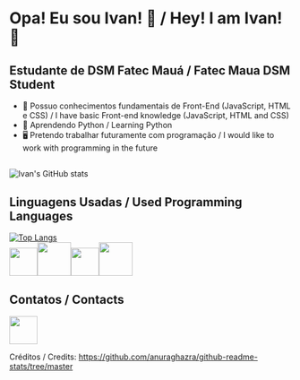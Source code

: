 # Opa! Eu sou Ivan! 👋 / Hey! I am Ivan! 👋

## Estudante de DSM Fatec Mauá / Fatec Maua DSM Student

- 🧠 Possuo conhecimentos fundamentais de Front-End (JavaScript, HTML e CSS) / I have basic Front-end knowledge (JavaScript, HTML and CSS)
- 🌱 Aprendendo Python / Learning Python
- 🖥️ Pretendo trabalhar futuramente com programação / I would like to work with programming in the future

##
![Ivan's GitHub stats](https://github-readme-stats.vercel.app/api?username=Iv4n-Jr&show_icons=true&theme=tokyonight) 

## Linguagens Usadas / Used Programming Languages

[![Top Langs](https://github-readme-stats.vercel.app/api/top-langs/?username=Iv4n-Jr&layout=compact)](https://github.com/Iv4n-Jr/github-readme-stats)<br>
<img src="https://cdn.jsdelivr.net/gh/devicons/devicon@latest/icons/html5/html5-original.svg" height="50" width="50" /><img src="https://cdn.jsdelivr.net/gh/devicons/devicon@latest/icons/css3/css3-original-wordmark.svg" height="60" width="60"/><img src="https://cdn.jsdelivr.net/gh/devicons/devicon@latest/icons/javascript/javascript-original.svg" height="50" width="50"/><img src="https://cdn.jsdelivr.net/gh/devicons/devicon@latest/icons/python/python-original.svg" height="60" width="60"/>
<br>


## Contatos / Contacts
<a href="https://www.linkedin.com/in/ivan-junior-53b26833b/?trk=opento_sprofile_topcard" target="_blank"><img src="https://cdn.jsdelivr.net/gh/devicons/devicon@latest/icons/linkedin/linkedin-original.svg" height="50" width="50" target="_blank"/></a>





Créditos / Credits: https://github.com/anuraghazra/github-readme-stats/tree/master
